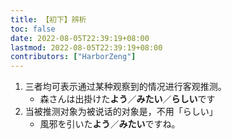 ```yaml
---
title: 【初下】辨析
toc: false
date: 2022-08-05T22:39:19+08:00
lastmod: 2022-08-05T22:39:19+08:00
contributors: ["HarborZeng"]
---
```


1. 三者均可表示通过某种观察到的情况进行客观推测。
   - 森さんは出掛けた**よう**／**みたい**／**らしい**です
2. 当被推测对象为被说话的对象是，不用「らしい」
   - 風邪を引いた**よう**／**みたい**ですね。

